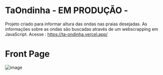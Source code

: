 # TaOndinha - EM PRODUÇÃO -
Projeto criado para informar altura das ondas nas praias desejadas. As informações sobre as ondas são buscadas através de um webscrapping em JavaScript.
Acesse : https://ta-ondinha.vercel.app/

# Front Page
![image](https://github.com/Meloj/TaOndinha/assets/28550037/e983b449-4b94-4c9e-b9f0-ce482c443909)
